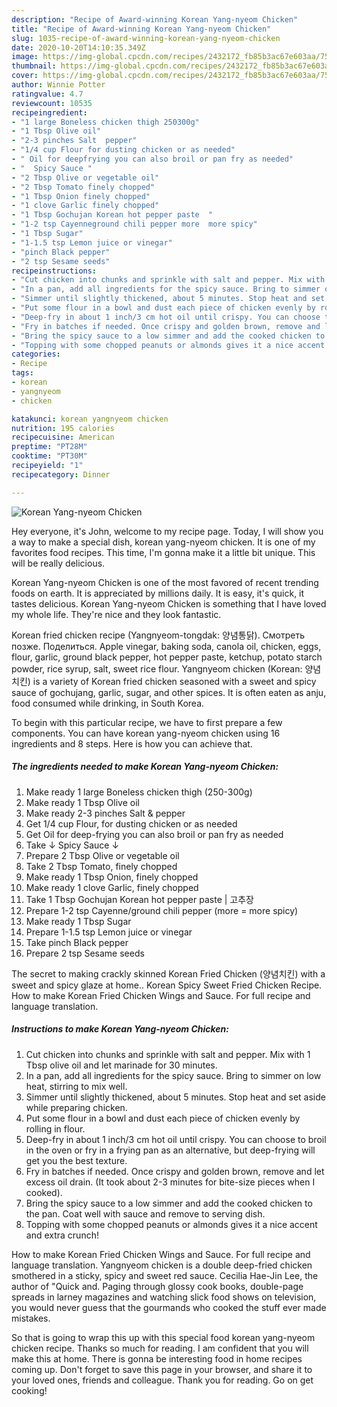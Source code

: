 ```yaml
---
description: "Recipe of Award-winning Korean Yang-nyeom Chicken"
title: "Recipe of Award-winning Korean Yang-nyeom Chicken"
slug: 1035-recipe-of-award-winning-korean-yang-nyeom-chicken
date: 2020-10-20T14:10:35.349Z
image: https://img-global.cpcdn.com/recipes/2432172_fb85b3ac67e603aa/751x532cq70/korean-yang-nyeom-chicken-recipe-main-photo.jpg
thumbnail: https://img-global.cpcdn.com/recipes/2432172_fb85b3ac67e603aa/751x532cq70/korean-yang-nyeom-chicken-recipe-main-photo.jpg
cover: https://img-global.cpcdn.com/recipes/2432172_fb85b3ac67e603aa/751x532cq70/korean-yang-nyeom-chicken-recipe-main-photo.jpg
author: Winnie Potter
ratingvalue: 4.7
reviewcount: 10535
recipeingredient:
- "1 large Boneless chicken thigh 250300g"
- "1 Tbsp Olive oil"
- "2-3 pinches Salt  pepper"
- "1/4 cup Flour for dusting chicken or as needed"
- " Oil for deepfrying you can also broil or pan fry as needed"
- "  Spicy Sauce "
- "2 Tbsp Olive or vegetable oil"
- "2 Tbsp Tomato finely chopped"
- "1 Tbsp Onion finely chopped"
- "1 clove Garlic finely chopped"
- "1 Tbsp Gochujan Korean hot pepper paste  "
- "1-2 tsp Cayenneground chili pepper more  more spicy"
- "1 Tbsp Sugar"
- "1-1.5 tsp Lemon juice or vinegar"
- "pinch Black pepper"
- "2 tsp Sesame seeds"
recipeinstructions:
- "Cut chicken into chunks and sprinkle with salt and pepper. Mix with 1 Tbsp olive oil and let marinade for 30 minutes."
- "In a pan, add all ingredients for the spicy sauce. Bring to simmer on low heat, stirring to mix well."
- "Simmer until slightly thickened, about 5 minutes. Stop heat and set aside while preparing chicken."
- "Put some flour in a bowl and dust each piece of chicken evenly by rolling in flour."
- "Deep-fry in about 1 inch/3 cm hot oil until crispy. You can choose to broil in the oven or fry in a frying pan as an alternative, but deep-frying will get you the best texture."
- "Fry in batches if needed. Once crispy and golden brown, remove and let excess oil drain. (It took about 2-3 minutes for bite-size pieces when I cooked)."
- "Bring the spicy sauce to a low simmer and add the cooked chicken to the pan. Coat well with sauce and remove to serving dish."
- "Topping with some chopped peanuts or almonds gives it a nice accent and extra crunch!"
categories:
- Recipe
tags:
- korean
- yangnyeom
- chicken

katakunci: korean yangnyeom chicken 
nutrition: 195 calories
recipecuisine: American
preptime: "PT28M"
cooktime: "PT30M"
recipeyield: "1"
recipecategory: Dinner

---
```



![Korean Yang-nyeom Chicken](https://img-global.cpcdn.com/recipes/2432172_fb85b3ac67e603aa/751x532cq70/korean-yang-nyeom-chicken-recipe-main-photo.jpg)

Hey everyone, it's John, welcome to my recipe page. Today, I will show you a way to make a special dish, korean yang-nyeom chicken. It is one of my favorites food recipes. This time, I'm gonna make it a little bit unique. This will be really delicious.

Korean Yang-nyeom Chicken is one of the most favored of recent trending foods on earth. It is appreciated by millions daily. It is easy, it's quick, it tastes delicious. Korean Yang-nyeom Chicken is something that I have loved my whole life. They're nice and they look fantastic.

Korean fried chicken recipe (Yangnyeom-tongdak: 양념통닭). Смотреть позже. Поделиться. Apple vinegar, baking soda, canola oil, chicken, eggs, flour, garlic, ground black pepper, hot pepper paste, ketchup, potato starch powder, rice syrup, salt, sweet rice flour. Yangnyeom chicken (Korean: 양념치킨) is a variety of Korean fried chicken seasoned with a sweet and spicy sauce of gochujang, garlic, sugar, and other spices. It is often eaten as anju, food consumed while drinking, in South Korea.


To begin with this particular recipe, we have to first prepare a few components. You can have korean yang-nyeom chicken using 16 ingredients and 8 steps. Here is how you can achieve that.

<!--inarticleads1-->

##### The ingredients needed to make Korean Yang-nyeom Chicken:

1. Make ready 1 large Boneless chicken thigh (250-300g)
1. Make ready 1 Tbsp Olive oil
1. Make ready 2-3 pinches Salt &amp; pepper
1. Get 1/4 cup Flour, for dusting chicken or as needed
1. Get  Oil for deep-frying you can also broil or pan fry as needed
1. Take  ↓ Spicy Sauce ↓
1. Prepare 2 Tbsp Olive or vegetable oil
1. Take 2 Tbsp Tomato, finely chopped
1. Make ready 1 Tbsp Onion, finely chopped
1. Make ready 1 clove Garlic, finely chopped
1. Take 1 Tbsp Gochujan Korean hot pepper paste | 고추장
1. Prepare 1-2 tsp Cayenne/ground chili pepper (more = more spicy)
1. Make ready 1 Tbsp Sugar
1. Prepare 1-1.5 tsp Lemon juice or vinegar
1. Take pinch Black pepper
1. Prepare 2 tsp Sesame seeds


The secret to making crackly skinned Korean Fried Chicken (양념치킨) with a sweet and spicy glaze at home.. Korean Spicy Sweet Fried Chicken Recipe. How to make Korean Fried Chicken Wings and Sauce. For full recipe and language translation. 

<!--inarticleads2-->

##### Instructions to make Korean Yang-nyeom Chicken:

1. Cut chicken into chunks and sprinkle with salt and pepper. Mix with 1 Tbsp olive oil and let marinade for 30 minutes.
1. In a pan, add all ingredients for the spicy sauce. Bring to simmer on low heat, stirring to mix well.
1. Simmer until slightly thickened, about 5 minutes. Stop heat and set aside while preparing chicken.
1. Put some flour in a bowl and dust each piece of chicken evenly by rolling in flour.
1. Deep-fry in about 1 inch/3 cm hot oil until crispy. You can choose to broil in the oven or fry in a frying pan as an alternative, but deep-frying will get you the best texture.
1. Fry in batches if needed. Once crispy and golden brown, remove and let excess oil drain. (It took about 2-3 minutes for bite-size pieces when I cooked).
1. Bring the spicy sauce to a low simmer and add the cooked chicken to the pan. Coat well with sauce and remove to serving dish.
1. Topping with some chopped peanuts or almonds gives it a nice accent and extra crunch!


How to make Korean Fried Chicken Wings and Sauce. For full recipe and language translation. Yangnyeom chicken is a double deep-fried chicken smothered in a sticky, spicy and sweet red sauce. Cecilia Hae-Jin Lee, the author of &#34;Quick and. Paging through glossy cook books, double-page spreads in larney magazines and watching slick food shows on television, you would never guess that the gourmands who cooked the stuff ever made mistakes. 

So that is going to wrap this up with this special food korean yang-nyeom chicken recipe. Thanks so much for reading. I am confident that you will make this at home. There is gonna be interesting food in home recipes coming up. Don't forget to save this page in your browser, and share it to your loved ones, friends and colleague. Thank you for reading. Go on get cooking!
